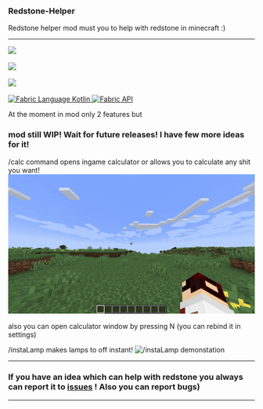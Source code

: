 ### Redstone-Helper
Redstone helper mod must you to help with redstone in minecraft :)

---

![](https://img.shields.io/badge/environment-client%2c%20opt%20server-536a9e?style=flat-square)

![](https://img.shields.io/badge/environment-client-1976d2?style=flat-square)

![](https://wakatime.com/badge/user/318edbcd-1d83-4173-b4ef-f0dd523b7526/project/17e5cf6f-645c-4aff-bf68-80a14c073738.svg?style=for-the-badge)

<div>
    <a title="Fabric Language Kotlin" href="https://minecraft.curseforge.com/projects/fabric-language-kotlin">
        <img src="https://i.imgur.com/c1DH9VL.png" alt="Fabric Language Kotlin" height="50" />
    </a>
    <a title="Fabric API" href="https://www.curseforge.com/minecraft/mc-mods/fabric-api">
        <img src="https://i.imgur.com/Ol1Tcf8.png" alt="Fabric API" height="50" />
    </a>
</div>


At the moment in mod only 2 features but
### mod still WIP! Wait for future releases! I have few more ideas for it!

/calc command opens ingame calculator or allows you to calculate any shit you want!
<img src="https://github.com/Bumer-32/Redstone-Helper/blob/main/doc/calc demonstration.gif?raw=true" alt="/calc demonstration">

also you can open calculator window by pressing N (you can rebind it in settings)

/instaLamp makes lamps to off instant!
<img src="https://github.com/Bumer-32/Redstone-Helper/blob/main/doc/instaLamp demonstration.gif?raw=true" alt="/instaLamp demonstation">

---
### If you have an idea which can help with redstone you always can report it to <a href="https://github.com/Bumer-32/Redstone-Helper/issues">issues</a> ! Also you can report bugs)

---